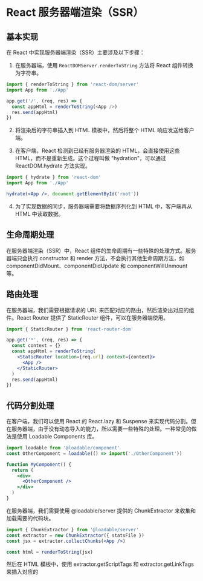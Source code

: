 # React 服务器端渲染（SSR）

## 基本实现

在 React 中实现服务器端渲染（SSR）主要涉及以下步骤：

1. 在服务器端，使用 `ReactDOMServer.renderToString` 方法将 React 组件转换为字符串。

```javascript
import { renderToString } from 'react-dom/server'
import App from './App'

app.get('/', (req, res) => {
  const appHtml = renderToString(<App />)
  res.send(appHtml)
})
```
2. 将渲染后的字符串插入到 HTML 模板中，然后将整个 HTML 响应发送给客户端。

3. 在客户端，React 检测到已经有服务器渲染的 HTML，会直接使用这些 HTML，而不是重新生成。这个过程叫做 "hydration"，可以通过 ReactDOM.hydrate 方法实现。

```jsx
import { hydrate } from 'react-dom'
import App from './App'

hydrate(<App />, document.getElementById('root'))
```

4. 为了实现数据的同步，服务器端需要将数据序列化到 HTML 中，客户端再从 HTML 中读取数据。

## 生命周期处理
在服务器端渲染（SSR）中，React 组件的生命周期有一些特殊的处理方式。服务器端只会执行 constructor 和 render 方法，不会执行其他生命周期方法，如 componentDidMount、componentDidUpdate 和 componentWillUnmount 等。

## 路由处理
在服务器端，我们需要根据请求的 URL 来匹配对应的路由，然后渲染出对应的组件。React Router 提供了 StaticRouter 组件，可以在服务器端使用。

```jsx
import { StaticRouter } from 'react-router-dom'

app.get('*', (req, res) => {
  const context = {}
  const appHtml = renderToString(
    <StaticRouter location={req.url} context={context}>
      <App />
    </StaticRouter>
  )
  res.send(appHtml)
})
```

## 代码分割处理
在客户端，我们可以使用 React 的 React.lazy 和 Suspense 来实现代码分割。但在服务器端，由于没有动态导入的能力，所以需要一些特殊的处理。一种常见的做法是使用 Loadable Components 库。

```jsx
import loadable from '@loadable/component'
const OtherComponent = loadable(() => import('./OtherComponent'))

function MyComponent() {
  return (
    <div>
      <OtherComponent />
    </div>
  )
}
```

在服务器端，我们需要使用 @loadable/server 提供的 ChunkExtractor 来收集和加载需要的代码块。

```jsx
import { ChunkExtractor } from '@loadable/server'
const extractor = new ChunkExtractor({ statsFile })
const jsx = extractor.collectChunks(<App />)

const html = renderToString(jsx)
```
然后在 HTML 模板中，使用 extractor.getScriptTags 和 extractor.getLinkTags 来插入对应的 <script> 和 <link> 标签。

# React 服务器端渲染（SSR）处理异步数据

在 SSR（服务器端渲染）项目中，处理多个接口请求的资源和前后端分离的项目并无太大差异。你仍然可以将功能分解为多个子组件，并在主页中集合这些组件。每个组件可以负责拉取和处理自己需要的数据。

在 SSR 中，你可以在服务器端拉取数据，然后在渲染组件之前将数据传递给组件。这样，当 HTML 到达客户端时，它已经包含了预加载的数据，无需再发起额外的 API 请求。

以下是一个简单的示例，展示了如何在服务器端拉取数据并传递给组件：

```javascript
app.get('/', async (req, res) => {
  // 拉取数据
  const data = await fetchData()

  // 将数据传递给组件
  const appHtml = renderToString(<App data={data} />)

  // 将数据序列化到 HTML 中，以便客户端可以访问
  const html = `
    <html>
      <body>
        <div id="root">${appHtml}</div>
        <script>
          window.__PRELOADED_DATA__ = ${JSON.stringify(data).replace(/</g, '\\u003c')}
        </script>
      </body>
    </html>
  `

  res.send(html)
})
```

在这个示例中，fetchData 是一个异步函数，用于从 API 获取数据。然后，我们将数据作为 prop 传递给 App 组件，并将数据序列化到 HTML 中，以便客户端可以访问。

在客户端，你可以从 window.__PRELOADED_DATA__ 获取预加载的数据，然后传递给组件：

```jsx
const data = window.__PRELOADED_DATA__
hydrate(<App data={data} />, document.getElementById('root'))
```